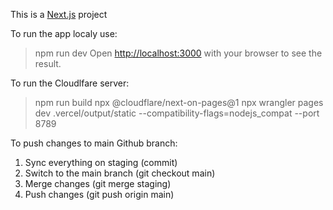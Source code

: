 This is a [Next.js](https://nextjs.org) project

To run the app localy use:

> npm run dev
> Open [http://localhost:3000](http://localhost:3000) with your browser to see the result.

To run the Cloudlfare server:

> npm run build
> npx @cloudflare/next-on-pages@1
> npx wrangler pages dev .vercel/output/static --compatibility-flags=nodejs_compat --port 8789

To push changes to main Github branch:

1. Sync everything on staging (commit)
2. Switch to the main branch (git checkout main)
3. Merge changes (git merge staging)
4. Push changes (git push origin main)
